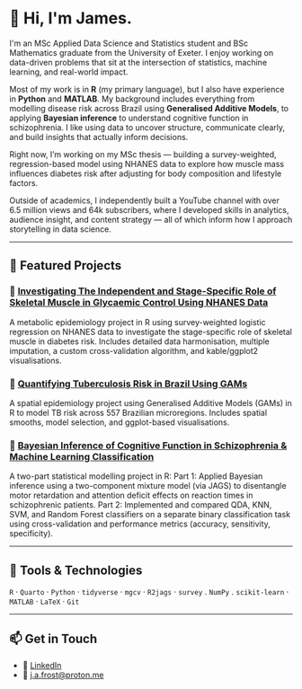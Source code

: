 # 👋 Hi, I'm James.

I'm an MSc Applied Data Science and Statistics student and BSc Mathematics graduate from the University of Exeter. I enjoy working on data-driven problems that sit at the intersection of statistics, machine learning, and real-world impact.

Most of my work is in **R** (my primary language), but I also have experience in **Python** and **MATLAB**. My background includes everything from modelling disease risk across Brazil using **Generalised Additive Models**, to applying **Bayesian inference** to understand cognitive function in schizophrenia. I like using data to uncover structure, communicate clearly, and build insights that actually inform decisions.

Right now, I’m working on my MSc thesis — building a survey-weighted, regression-based model using NHANES data to explore how muscle mass influences diabetes risk after adjusting for body composition and lifestyle factors.

Outside of academics, I independently built a YouTube channel with over 6.5 million views and 64k subscribers, where I developed skills in analytics, audience insight, and content strategy — all of which inform how I approach storytelling in data science.

---

## 🔬 Featured Projects

### 💪 [Investigating The Independent and Stage-Specific Role of Skeletal Muscle in Glycaemic Control Using NHANES Data](https://github.com/frostbyte-ds/Thesis-Repo)
A metabolic epidemiology project in R using survey-weighted logistic regression on NHANES data to investigate the stage-specific role of skeletal muscle in diabetes risk. Includes detailed data harmonisation, multiple imputation, a custom cross-validation algorithm, and kable/ggplot2 visualisations.

### 🧪 [Quantifying Tuberculosis Risk in Brazil Using GAMs](https://github.com/frostbyte-ds/tb-gam-brazil)
A spatial epidemiology project using Generalised Additive Models (GAMs) in R to model TB risk across 557 Brazilian microregions. Includes spatial smooths, model selection, and ggplot-based visualisations.

### 🧠 [Bayesian Inference of Cognitive Function in Schizophrenia & Machine Learning Classification](https://github.com/frostbyte-ds/bayesian-and-classification)
A two-part statistical modelling project in R:
Part 1: Applied Bayesian inference using a two-component mixture model (via JAGS) to disentangle motor retardation and attention deficit effects on reaction times in schizophrenic patients.
Part 2: Implemented and compared QDA, KNN, SVM, and Random Forest classifiers on a separate binary classification task using cross-validation and performance metrics (accuracy, sensitivity, specificity).

---

## 🧰 Tools & Technologies
`R` · `Quarto` · `Python` · `tidyverse` · `mgcv` · `R2jags` · `survey` . `NumPy` . `scikit-learn` · `MATLAB` · `LaTeX` · `Git`

---

## 📫 Get in Touch
- 🔗 [LinkedIn]([https://linkedin.com/in/james-frost-4a0b72324](https://www.linkedin.com/in/james-frost-4a0b72324/))
- 📧 j.a.frost@proton.me

